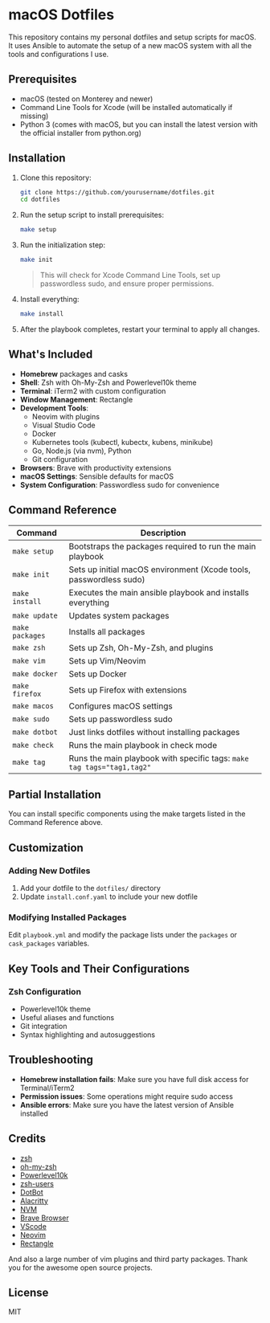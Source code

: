 # macOS Dotfiles

This repository contains my personal dotfiles and setup scripts for macOS. It uses Ansible to automate the setup of a new macOS system with all the tools and configurations I use.

## Prerequisites

- macOS (tested on Monterey and newer)
- Command Line Tools for Xcode (will be installed automatically if missing)
- Python 3 (comes with macOS, but you can install the latest version with the official installer from python.org)

## Installation

1. Clone this repository:
   ```bash
   git clone https://github.com/yourusername/dotfiles.git
   cd dotfiles
   ```

2. Run the setup script to install prerequisites:
   ```bash
   make setup
   ```

3. Run the initialization step:
   ```bash
   make init
   ```
   > This will check for Xcode Command Line Tools, set up passwordless sudo, and ensure proper permissions.

4. Install everything:
   ```bash
   make install
   ```

5. After the playbook completes, restart your terminal to apply all changes.

## What's Included

- **Homebrew** packages and casks
- **Shell**: Zsh with Oh-My-Zsh and Powerlevel10k theme
- **Terminal**: iTerm2 with custom configuration
- **Window Management**: Rectangle
- **Development Tools**: 
  - Neovim with plugins
  - Visual Studio Code
  - Docker
  - Kubernetes tools (kubectl, kubectx, kubens, minikube)
  - Go, Node.js (via nvm), Python
  - Git configuration
- **Browsers**: Brave with productivity extensions
- **macOS Settings**: Sensible defaults for macOS
- **System Configuration**: Passwordless sudo for convenience

## Command Reference

| Command       | Description                                                                        |
| ------------- | ---------------------------------------------------------------------------------- |
| `make setup`  | Bootstraps the packages required to run the main playbook                          |
| `make init`   | Sets up initial macOS environment (Xcode tools, passwordless sudo)                 |
| `make install`| Executes the main ansible playbook and installs everything                         |
| `make update` | Updates system packages                                                            |
| `make packages`| Installs all packages                                                             |
| `make zsh`    | Sets up Zsh, Oh-My-Zsh, and plugins                                               |
| `make vim`    | Sets up Vim/Neovim                                                                 |
| `make docker` | Sets up Docker                                                                     |
| `make firefox`| Sets up Firefox with extensions                                                    |
| `make macos`  | Configures macOS settings                                                          |
| `make sudo`   | Sets up passwordless sudo                                                          |
| `make dotbot` | Just links dotfiles without installing packages                                    |
| `make check`  | Runs the main playbook in check mode                                               |
| `make tag`    | Runs the main playbook with specific tags: `make tag tags="tag1,tag2"`             |

## Partial Installation

You can install specific components using the make targets listed in the Command Reference above.

## Customization

### Adding New Dotfiles

1. Add your dotfile to the `dotfiles/` directory
2. Update `install.conf.yaml` to include your new dotfile

### Modifying Installed Packages

Edit `playbook.yml` and modify the package lists under the `packages` or `cask_packages` variables.

## Key Tools and Their Configurations

### Zsh Configuration

- Powerlevel10k theme
- Useful aliases and functions
- Git integration
- Syntax highlighting and autosuggestions

## Troubleshooting

- **Homebrew installation fails**: Make sure you have full disk access for Terminal/iTerm2
- **Permission issues**: Some operations might require sudo access
- **Ansible errors**: Make sure you have the latest version of Ansible installed

## Credits

- [zsh](https://www.zsh.org/)
- [oh-my-zsh](https://github.com/ohmyzsh/ohmyzsh)
- [Powerlevel10k](https://github.com/romkatv/powerlevel10k)
- [zsh-users](https://github.com/zsh-users)
- [DotBot](https://github.com/anishathalye/dotbot)
- [Alacritty](https://github.com/alacritty/alacritty)
- [NVM](https://github.com/nvm-sh/nvm)
- [Brave Browser](https://brave.com/)
- [VScode](https://code.visualstudio.com/)
- [Neovim](https://github.com/neovim/neovim)
- [Rectangle](https://rectangleapp.com/)

And also a large number of vim plugins and third party packages. Thank you for the awesome open source projects.

## License

MIT
